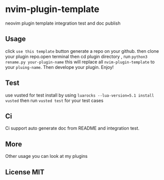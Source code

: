 # nvim-plugin-template
neovim plugin template integration test and doc publish

## Usage

click `use this template` button generate a repo on your github. then clone your plugin repo.open 
terminal then cd plugin directory , run `python3 rename.py your-plugin-name` this will replace all
`nvim-plugin-template` to your `pluing-name`. Then develope your plugin. Enjoy!

## Test
use vusted for test install by using `luarocks --lua-version=5.1 install vusted` then run `vusted test`
for your test cases

## Ci
Ci support auto generate doc from README and integration test.


## More
Other usage you can look at my plugins

## License MIT
